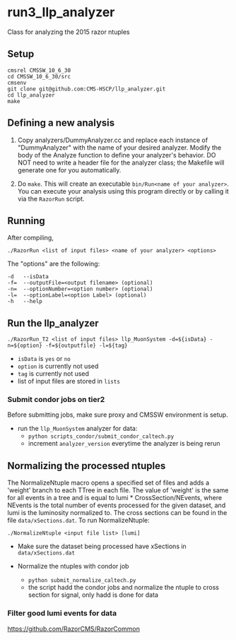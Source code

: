 # run3_llp_analyzer



Class for analyzing the 2015 razor ntuples

Setup
-------------

    cmsrel CMSSW_10_6_30
    cd CMSSW_10_6_30/src
    cmsenv
    git clone git@github.com:CMS-HSCP/llp_analyzer.git
    cd llp_analyzer
    make
  
Defining a new analysis
-------------
1) Copy analyzers/DummyAnalyzer.cc and replace each instance of "DummyAnalyzer" with the name of your desired analyzer.
   Modify the body of the Analyze function to define your analyzer's behavior.
   DO NOT need to write a header file for the analyzer class; the Makefile will generate one for you automatically.  

2) Do `make`.  This will create an executable `bin/Run<name of your analyzer>`. You can execute your analysis using this program directly or by calling it via the `RazorRun` script. 

Running
------------
After compiling, 

    ./RazorRun <list of input files> <name of your analyzer> <options>
  

The "options" are the following:
    
    -d   --isData
    -f=  --outputFile=<output filename> (optional)
    -n=  --optionNumber=<option number> (optional)
    -l=  --optionLabel=<option Label> (optional)
    -h   --help


## Run the llp_analyzer
    ./RazorRun_T2 <list of input files> llp_MuonSystem -d=${isData} -n=${option} -f=${outputfile} -l=${tag}
* ```isData``` is ```yes``` or ```no```
* ```option``` is currently not used
* ```tag``` is currently not used
* list of input files are stored in ```lists```


### Submit condor jobs on tier2
Before submitting jobs, make sure proxy and CMSSW environment is setup.

* run the ```llp_MuonSystem``` analyzer for data:
	* ```python scripts_condor/submit_condor_caltech.py```
	* increment `analyzer_version` everytime the analyzer is being rerun

Normalizing the processed ntuples
------------
The NormalizeNtuple macro opens a specified set of files and adds a 'weight' branch to each TTree in each file.  The value of 'weight' is the same for all events in a tree and is equal to lumi * CrossSection/NEvents, where NEvents is the total number of events processed for the given dataset, and lumi is the luminosity normalized to.  The cross sections can be found in the file ```data/xSections.dat```.  To run NormalizeNtuple:

    ./NormalizeNtuple <input file list> [lumi]

* Make sure the dataset being processed have xSections in ```data/xSections.dat```
  
* Normalize the ntuples with condor job
  * ```python submit_normalize_caltech.py```
  * the script hadd the condor jobs and normalize the ntuple to cross section for signal, only hadd is done for data
  


### Filter good lumi events for data

https://github.com/RazorCMS/RazorCommon
